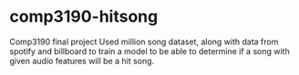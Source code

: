 # comp3190-hitsong
Comp3190 final project
Used million song dataset, along with data from spotify and billboard to train a model to be able to determine if a song with given audio features will be a hit song.
